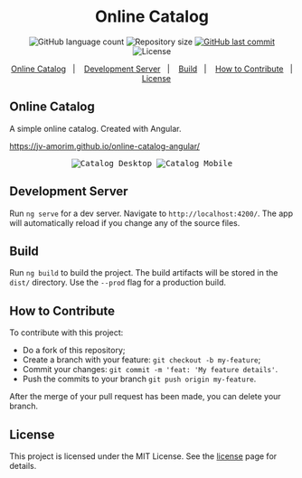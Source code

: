 <h1 align="center">Online Catalog</h1>

<p align="center">
  <img alt="GitHub language count" src="https://img.shields.io/github/languages/count/JV-Amorim/online-catalog-angular">

  <img alt="Repository size" src="https://img.shields.io/github/repo-size/JV-Amorim/online-catalog-angular">

  <a href="https://github.com/JV-Amorim/online-catalog-angular/commits/master">
    <img alt="GitHub last commit" src="https://img.shields.io/github/last-commit/JV-Amorim/online-catalog-angular">
  </a>

  <img alt="License" src="https://img.shields.io/badge/license-MIT-brightgreen">
</p>

<p align="center">
  <a href="#online-catalog">Online Catalog</a>&nbsp;&nbsp;&nbsp;|&nbsp;&nbsp;&nbsp;
  <a href="#development-server">Development Server</a>&nbsp;&nbsp;&nbsp;|&nbsp;&nbsp;&nbsp;
  <a href="#build">Build</a>&nbsp;&nbsp;&nbsp;|&nbsp;&nbsp;&nbsp;
  <a href="#how-to-contribute">How to Contribute</a>&nbsp;&nbsp;&nbsp;|&nbsp;&nbsp;&nbsp;
  <a href="#license">License</a>
</p>

## Online Catalog

A simple online catalog. Created with Angular.

https://jv-amorim.github.io/online-catalog-angular/

<p align="center">
  <kbd>
    <img alt="Catalog Desktop" src="readme-img/Catalog-Desktop.gif">
  </kbd>
  <kbd>
    <img alt="Catalog Mobile" src="readme-img/Catalog-Mobile.png">
  </kbd>
</p>

## Development Server

Run `ng serve` for a dev server. Navigate to `http://localhost:4200/`. The app will automatically reload if you change any of the source files.

## Build

Run `ng build` to build the project. The build artifacts will be stored in the `dist/` directory. Use the `--prod` flag for a production build.

## How to Contribute

To contribute with this project:

- Do a fork of this repository;
- Create a branch with your feature: `git checkout -b my-feature`;
- Commit your changes: `git commit -m 'feat: 'My feature details'`.
- Push the commits to your branch `git push origin my-feature`.

After the merge of your pull request has been made, you can delete your branch.

## License

This project is licensed under the MIT License. See the [license](https://opensource.org/licenses/MIT) page for details.